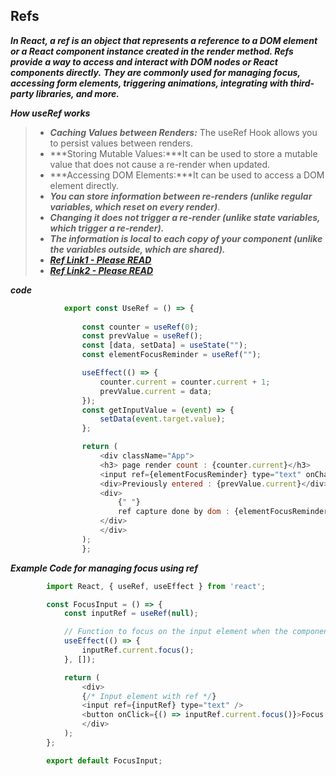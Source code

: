 ## Refs


***In React, a ref is an object that represents a reference to a DOM element or a React component instance created in the render method. Refs provide a way to access and interact with DOM nodes or React components directly.***
***They are commonly used for managing focus, accessing form elements, triggering animations, integrating with third-party libraries, and more.***

***How useRef works***
>- ***Caching Values between Renders:*** The useRef Hook allows you to persist values between renders.
>- ***Storing Mutable Values:***It can be used to store a mutable value that does not cause a re-render when updated.
>- ***Accessing DOM Elements:***It can be used to access a DOM element directly.
>- ***You can store information between re-renders (unlike regular variables, which reset on every render)***.
>- ***Changing it does not trigger a re-render (unlike state variables, which trigger a re-render).***
>- ***The information is local to each copy of your component (unlike the variables outside, which are shared).***
>- ***[Ref Link1 - Please READ](https://react.dev/learn/referencing-values-with-refs)***
>- ***[Ref Link2 - Please READ](https://react.dev/learn/manipulating-the-dom-with-refs)***

***code***
```javascript
            export const UseRef = () => {
            
                const counter = useRef(0);
                const prevValue = useRef();
                const [data, setData] = useState("");
                const elementFocusReminder = useRef("");

                useEffect(() => {
                    counter.current = counter.current + 1;
                    prevValue.current = data;
                });
                const getInputValue = (event) => {
                    setData(event.target.value);
                };

                return (
                    <div className="App">
                    <h3> page render count : {counter.current}</h3>
                    <input ref={elementFocusReminder} type="text" onChange={getInputValue} />
                    <div>Previously entered : {prevValue.current}</div>
                    <div>
                        {" "}
                        ref capture done by dom : {elementFocusReminder.current.value}{" "}
                    </div>
                    </div>
                );
                };

```
***Example Code for managing focus using ref***
```javascript
        import React, { useRef, useEffect } from 'react';

        const FocusInput = () => {
            const inputRef = useRef(null);

            // Function to focus on the input element when the component mounts
            useEffect(() => {
                inputRef.current.focus();
            }, []);

            return (
                <div>
                {/* Input element with ref */}
                <input ref={inputRef} type="text" />
                <button onClick={() => inputRef.current.focus()}>Focus Input</button>
                </div>
            );
        };

        export default FocusInput;
```